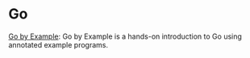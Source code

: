 # Go

[Go by Example](https://gobyexample.com/): Go by Example is a hands-on introduction to Go using annotated example programs. 